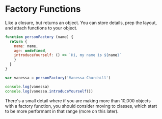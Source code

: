 # Factory Functions

Like a closure, but returns an object. You can store details, prep the layout, and attach functions to your object.

```js
function personFactory (name) { 
  return {
    name: name,
    age: undefined,
    introduceYourself: () => `Hi, my name is ${name}`
    }
  }
}

var vanessa = personFactory('Vanessa Churchill')

console.log(vanessa)
console.log(vanessa.introduceYourself())
```

There's a small detail where if you are making more than 10,000 objects with a factory function, you should consider moving to classes, which start to be more performant in that range (more on this later).


